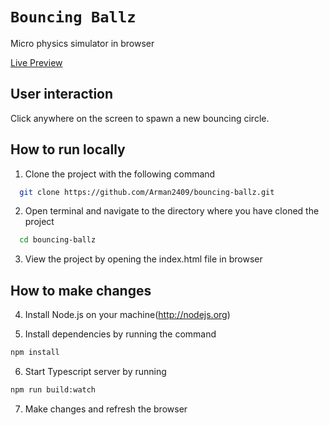 # `Bouncing Ballz`

Micro physics simulator in browser

[Live Preview](https://bouncing-balls-app.netlify.app/)

## User interaction 

Click anywhere on the screen to spawn a new bouncing circle.

## How to run locally 

1. Clone the project with the following command
```bash 
  git clone https://github.com/Arman2409/bouncing-ballz.git
```

2. Open terminal and navigate to the directory where you have cloned the project
```bash
  cd bouncing-ballz
```

3. View the project by opening the index.html file in browser

## How to make changes

4. Install Node.js on your machine(http://nodejs.org)

5. Install dependencies by running the command
```bash
npm install
```

6. Start Typescript server by running
```bash
npm run build:watch
```

7. Make changes and refresh the browser